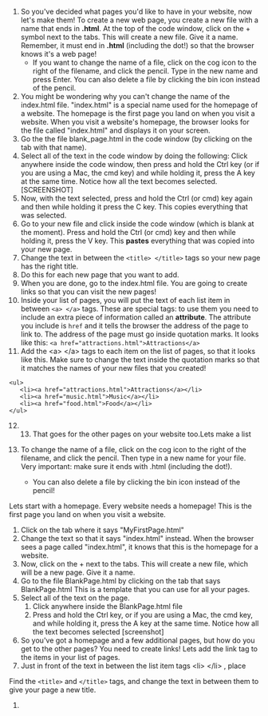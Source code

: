 1. So you've decided what pages you'd like to have in your website, now let's make them! To create a new web page, you create a new file with a name that ends in **.html**. At the top of the code window, click on the + symbol next to the tabs. This will create a new file. Give it a name. Remember, it must end in **.html** \(including the dot!\) so that the browser knows it's a web page!
   * If you want to change the name of a file, click on the cog icon to the right of the filename, and click the pencil. Type in the new name and press Enter. You can also delete a file by clicking the bin icon instead of the pencil.
2. You might be wondering why you can't change the name of the index.html file. "index.html" is a special name used for the homepage of a website. The homepage is the first page you land on when you visit a website. When you visit a website's homepage, the browser looks for the file called "index.html" and displays it on your screen.
3. Go the the file blank\_page.html in the code window \(by clicking on the tab with that name\).
4. Select all of the text in the code window by doing the following: Click anywhere inside the code window, then press and hold the Ctrl key \(or if you are using a Mac, the cmd key\) and while holding it, press the A key at the same time. Notice how all the text becomes selected. \[SCREENSHOT\]
5. Now, with the text selected, press and hold the Ctrl \(or cmd\) key again and then while holding it press the C key. This copies everything that was selected.
6. Go to your new file and click inside the code window \(which is blank at the moment\). Press and hold the Ctrl \(or cmd\) key and then while holding it, press the V key. This **pastes** everything that was copied into your new page.
7. Change the text in between the `<title> </title>` tags so your new page has the right title.
8. Do this for each new page that you want to add.
9. When you are done, go to the index.html file. You are going to create links so that you can visit the new pages!
10. Inside your list of pages, you will put the text of each list item in between `<a> </a>` tags. These are special tags: to use them you need to include an extra piece of information called an **attribute**. The attribute you include is `href` and it tells the browser the address of the page to link to. The address of the page must go inside quotation marks. It looks like this: `<a href="attractions.html">Attractions</a>`
11. Add the &lt;a&gt; &lt;/a&gt; tags to each item on the list of pages, so that it looks like this. Make sure to change the text inside the quotation marks so that it matches the names of your new files that you created!
   ```
   <ul>
      <li><a href="attractions.html">Attractions</a></li>
      <li><a href="music.html">Music</a></li>
      <li><a href="food.html">Food</a></li>
   </ul>
   ```
12. 13. That goes for the other pages on your website too.Lets make a list

14. To change the name of a file, click on the cog icon to the right of the filename, and click the pencil. Then type in a new name for your file. Very important: make sure it ends with .html \(including the dot!\).

    * You can also delete a file by clicking the bin icon instead of the pencil!

Lets start with a homepage. Every website needs a homepage! This is the first page you land on when you visit a website.

1. Click on the tab where it says "MyFirstPage.html"
2. Change the text so that it says "index.html" instead. When the browser sees a page called "index.html", it knows that this is the homepage for a website.
3. Now, click on the + next to the tabs. This will create a new file, which will be a new page. Give it a name.
4. Go to the file BlankPage.html by clicking on the tab that says BlankPage.html This is a template that you can use for all your pages. 
5. Select all of the text on the page. 
   1. Click anywhere inside the BlankPage.html file
   2. Press and hold the Ctrl key, or if you are using a Mac, the cmd key, and while holding it, press the A key at the same time. Notice how all the text becomes selected \[screenshot\]
6. So you've got a homepage and a few additional pages, but how do you get to the other pages? You need to create links! Lets add the link tag to the items in your list of pages.
7. Just in front of the text in between the list item tags &lt;li&gt; &lt;/li&gt; , place

Find the `<title>` and `</title>` tags, and change the text in between them to give your page a new title.

1. 


